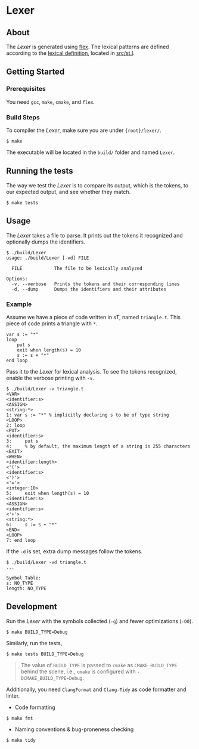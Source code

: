 # Lexer

## About

The _Lexer_ is generated using [flex](https://github.com/westes/flex). The lexical patterns are defined according to the [lexical definition](./lexical-definition.md), located in [src/st.l](src/st.l).

## Getting Started

### Prerequisites

You need `gcc`, `make`, `cmake`, and `flex`.

### Build Steps

To compiler the _Lexer_, make sure you are under `{root}/lexer/`.

```shell
$ make
```

The executable will be located in the `build/` folder and named `Lexer`.

## Running the tests

The way we test the _Lexer_ is to compare its output, which is the tokens, to our expected output, and see whether they match.

```
$ make tests
```

## Usage

The _Lexer_ takes a file to parse. It prints out the tokens it recognized and optionally dumps the identifiers.

```
$ ./build/Lexer
usage: ./build/Lexer [-vd] FILE

  FILE            The file to be lexically analyzed

Options:
  -v, --verbose   Prints the tokens and their corresponding lines
  -d, --dump      Dumps the identifiers and their attributes
```

### Example

Assume we have a piece of code written in _sT_, named `triangle.t`. This piece of code prints a triangle with `*`.

```Turing
var s := "*"
loop
    put s
    exit when length(s) = 10
    s := s + "*"
end loop
```

Pass it to the _Lexer_ for lexical analysis. To see the tokens recognized, enable the verbose printing with `-v`.

```
$ ./build/Lexer -v triangle.t
<VAR>
<identifier:s>
<ASSIGN>
<string:*>
1: var s := "*" % implicitly declaring s to be of type string
<LOOP>
2: loop
<PUT>
<identifier:s>
3:     put s
4:     % by default, the maximum length of a string is 255 characters
<EXIT>
<WHEN>
<identifier:length>
<'('>
<identifier:s>
<')'>
<'='>
<integer:10>
5:     exit when length(s) = 10
<identifier:s>
<ASSIGN>
<identifier:s>
<'+'>
<string:*>
6:     s := s + "*"
<END>
<LOOP>
7: end loop
```

If the `-d` is set, extra dump messages follow the tokens.

```
$ ./build/Lexer -vd triangle.t
...

Symbol Table:
s: NO_TYPE
length: NO_TYPE
```

## Development

Run the _Lexer_ with the symbols collected (`-g`) and fewer optimizations (`-O0`).

```
$ make BUILD_TYPE=Debug
```

Similarly, run the tests,

```
$ make tests BUILD_TYPE=Debug
```

> The value of `BUILD_TYPE` is passed to `cmake` as `CMAKE_BUILD_TYPE` behind the scene, i.e., `cmake` is configured with `-DCMAKE_BUILD_TYPE=Debug`.

Additionally, you need `ClangFormat` and `Clang-Tidy` as code formatter and linter.

- Code formatting

```
$ make fmt
```

- Naming conventions & bug-proneness checking

```
$ make tidy
```

